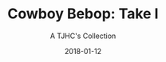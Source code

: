 ---
title: "Cowboy Bebop: Take I"
subtitle: "A TJHC's Collection"
customForwardUrl: "https://www.youtube.com/watch?v=WHryvQQu9LU"
displayImg: "https://img.youtube.com/vi/WHryvQQu9LU/0.jpg"
date: "2018-01-12"
newTab: true 
---